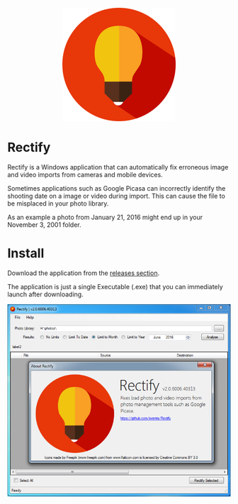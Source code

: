 <p align="center">
  <img src="https://raw.githubusercontent.com/sverrirs/Rectify/master/RectifyUI/images/light-bulb-512.png" alt="Rectify logo"  property="og:image" rel='image_src' name='twitter:image:src' width="256"/>
</p>

# Rectify
Rectify is a Windows application that can automatically fix erroneous image and video imports from cameras and mobile devices. 

Sometimes applications such as Google Picasa can incorrectly identify the shooting date on a image or video during import. This can cause the file to be misplaced in your photo library. 

As an example a photo from January 21, 2016 might end up in your November 3, 2001 folder.

# Install
Download the application from the <a href="https://github.com/sverrirs/Rectify/releases">releases section</a>. 

The application is just a single Executable (.exe) that you can immediately launch after downloading.

<p align="center">
  <img src="https://raw.githubusercontent.com/sverrirs/Rectify/master/Docs/v2.0/screenshot.png" alt="Rectify's main screen" />
</p>

<link href='https://raw.githubusercontent.com/sverrirs/Rectify/master/RectifyUI/images/light-bulb-512.png' rel='image_src'/>
<meta content='https://raw.githubusercontent.com/sverrirs/Rectify/master/RectifyUI/images/light-bulb-512.png' property='og:image'/>
<meta content='https://raw.githubusercontent.com/sverrirs/Rectify/master/RectifyUI/images/light-bulb-512.png' name='twitter:image:src'/>